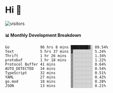 # Hi 👋
 
![visitors](https://visitor-badge.glitch.me/badge?page_id=sorcererxw.sorcererx)

#### 📊 Monthly Development Breakdown

<!--START_SECTION:waka-->
```text
Go              96 hrs 8 mins ████████▓░ 89.54%
Text            5 hrs 37 mins ▓░░░░░░░░░ 5.24%
Thrift          1 hr 26 mins  ▒░░░░░░░░░ 1.34%
protobuf        1 hr 18 mins  ▒░░░░░░░░░ 1.22%
Protocol Buffer 41 mins       ▒░░░░░░░░░ 0.64%
AUTO_DETECTED   34 mins       ▒░░░░░░░░░ 0.54%
TypeScript      32 mins       ▒░░░░░░░░░ 0.51%
YAML            27 mins       ▒░░░░░░░░░ 0.42%
go.mod          18 mins       ▒░░░░░░░░░ 0.28%
JSON            13 mins       ▒░░░░░░░░░ 0.21%
```
<!--END_SECTION:waka-->
